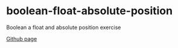 # boolean-float-absolute-position
Boolean a float and absolute position exercise

[Github page](https://lichfolky.github.io/boolean-float-absolute-position/)